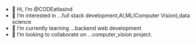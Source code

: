 - 👋 Hi, I’m @CODEatlasind
- 👀 I’m interested in ...full stack development,AI,ML(Computer Vision),data science
- 🌱 I’m currently learning ...backend web development
- 💞️ I’m looking to collaborate on ...computer_vision project.

<!---
CODEatlasind/CODEatlasind is a ✨ special ✨ repository because its `README.md` (this file) appears on your GitHub profile.
You can click the Preview link to take a look at your changes.
--->
